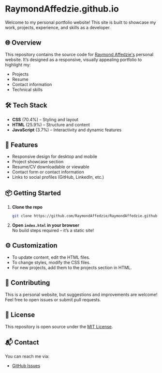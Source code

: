 # RaymondAffedzie.github.io

Welcome to my personal portfolio website! This site is built to showcase my work, projects, experience, and skills as a developer.

## 🌐 Overview

This repository contains the source code for [Raymond Affedzie's](https://github.com/RaymondAffedzie) personal website. It’s designed as a responsive, visually appealing portfolio to highlight my:
- Projects
- Resume
- Contact information
- Technical skills

## 🛠️ Tech Stack

- **CSS** (70.4%) – Styling and layout
- **HTML** (25.9%) – Structure and content
- **JavaScript** (3.7%) – Interactivity and dynamic features

## 🚀 Features

- Responsive design for desktop and mobile
- Project showcase section
- Resume/CV downloadable or viewable
- Contact form or contact information
- Links to social profiles (GitHub, LinkedIn, etc.)

## 📦 Getting Started

1. **Clone the repo**
   ```bash
   git clone https://github.com/RaymondAffedzie/RaymondAffedzie.github.io.git
   ```
2. **Open `index.html` in your browser**  
   No build steps required – it’s a static site!

## ⚙️ Customization

- To update content, edit the HTML files.
- To change styles, modify the CSS files.
- For new projects, add them to the projects section in HTML.

## 📝 Contributing

This is a personal website, but suggestions and improvements are welcome!  
Feel free to open issues or submit pull requests.

## 📄 License

This repository is open source under the [MIT License](LICENSE).

## 📬 Contact

You can reach me via:
- [GitHub Issues](https://github.com/RaymondAffedzie/RaymondAffedzie.github.io/issues)
